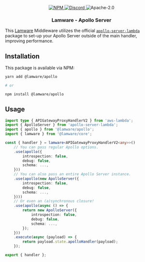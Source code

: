 <div align="center">
    <a href="https://www.npmjs.com/package/@lamware/apollo" target="_blank">
        <img src="https://img.shields.io/npm/v/@lamware/apollo?style=flat-square" alt="NPM" />
    </a>
    <a href="https://discord.gg/XMrHXtN" target="_blank">
        <img src="https://img.shields.io/discord/123906549860139008?color=7289DA&label=discord&logo=discord&logoColor=FFFFFF&style=flat-square" alt="Discord" />
    </a>
    <img src="https://img.shields.io/npm/l/@lamware/apollo?style=flat-square" alt="Apache-2.0" />
    <h3>Lamware - Apollo Server</h3>
</div>

This [Lamware](https://github.com/evilkiwi/lamware) Middleware utilizes the official [`apollo-server-lambda`](https://www.npmjs.com/package/apollo-server-lambda) package to set-up your Apollo Server outside of the main handler, improving performance.

## Installation

This package is available via NPM:

```bash
yarn add @lamware/apollo

# or

npm install @lamware/apollo
```

## Usage

```typescript
import type { APIGatewayProxyHandlerV2 } from 'aws-lambda';
import { ApolloServer } from 'apollo-server-lambda';
import { apollo } from '@lamware/apollo';
import { lamware } from '@lamware/core';

const { handler } = lamware<APIGatewayProxyHandlerV2<any>>()
    // You can pass regular Apollo options.
    .use(apollo({
        introspection: false,
        debug: false,
        schema: ...,
    }))
    // You can also pass an entire Apollo Server instance.
    .use(apollo(new ApolloServer({
        introspection: false,
        debug: false,
        schema: ...,
    })))
    // Or even an (a)synchronous closure!
    .use(apollo(async () => {
        return new ApolloServer({
            introspection: false,
            debug: false,
            schema: ...,
        });
    }))
    .execute(async (payload) => {
        return payload.state.apolloHandler(payload);
    });

export { handler };
```
